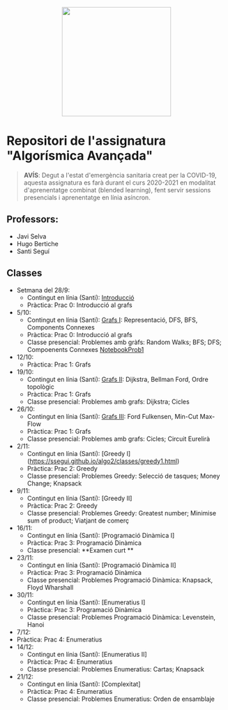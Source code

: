 <p align="center">
  <img src="images/marcav_pos_rgb.png" width="250">
</p>

# Repositori de l'assignatura "Algorísmica Avançada"

> **AVÍS**: Degut a l'estat d'emergència sanitaria creat per la COVID-19, aquesta assignatura es farà durant el curs 2020-2021 en modalitat d'aprenentatge combinat (blended learning), fent servir sessions presencials i aprenentatge en línia asíncron.

## Professors:
* Javi Selva
* Hugo Bertiche
* Santi Seguí 

## Classes
+ Setmana del 28/9: 
  + Contingut en línia (Santi): [Introducció](https://ssegui.github.io/algo2/classes/introduccio.html)   
  + Pràctica: Prac 0: Introducció al grafs 
+ 5/10:
  + Contingut en línia (Santi): [Grafs I](https://ssegui.github.io/algo2/classes/grafs1.html): Representació, DFS, BFS, Components Connexes
  + Pràctica: Prac 0: Introducció al grafs 
  + Classe presencial: Problemes amb gràfs: Random Walks; BFS; DFS; Compoenents Connexes [NotebookProb1](https://github.com/ssegui/algo2/blob/main/notebooks/grafs/Grafos_1.ipynb)
+ 12/10:  
  + Pràctica:  Prac 1: Grafs
+ 19/10: 
  + Contingut en línia (Santi): [Grafs II](https://ssegui.github.io/algo2/classes/grafs2.html): Dijkstra, Bellman Ford,  Ordre topològic
  + Pràctica:  Prac 1: Grafs
  + Classe presencial: Problemes amb grafs: Dijkstra; Cicles
+ 26/10: 
  + Contingut en línia (Santi): [Grafs III](https://ssegui.github.io/algo2/classes/grafs3.html): Ford Fulkensen, Min-Cut Max-Flow
  + Pràctica:  Prac 1: Grafs
  + Classe presencial: Problemes amb grafs: Cicles; Circuit Eurelirà
+ 2/11: 
  + Contingut en línia (Santi): [Greedy I] (https://ssegui.github.io/algo2/classes/greedy1.html)
  + Pràctica: Prac 2: Greedy
  + Classe presencial: Problemes Greedy: Selecció de tasques; Money Change; Knapsack
+ 9/11: 
  + Contingut en línia (Santi): [Greedy II]   
  + Pràctica: Prac 2: Greedy
  + Classe presencial: Problemes Greedy: Greatest number; Minimise sum of product; Viatjant de comerç
+ 16/11: 
  + Contingut en línia (Santi): [Programació Dinàmica I]   
  + Pràctica: Prac 3: Programació Dinàmica
  + Classe presencial: **Examen curt **
+ 23/11: 
  + Contingut en línia (Santi): [Programació Dinàmica II] 
  + Pràctica: Prac 3: Programació Dinàmica
  + Classe presencial: Problemes Programació Dinàmica: Knapsack, Floyd Wharshall
+ 30/11: 
  + Contingut en línia (Santi): [Enumeratius I]   
  + Pràctica: Prac 3: Programació Dinàmica
  + Classe presencial: Problemes Programació Dinàmica: Levenstein, Hanoi
+ 7/12: 
 + Pràctica: Prac 4: Enumeratius
+ 14/12: 
  + Contingut en línia (Santi): [Enumeratius II]   
  + Pràctica: Prac 4: Enumeratius
  + Classe presencial: Problemes Enumeratius: Cartas; Knapsack
+ 21/12: 
  + Contingut en línia (Santi): [Complexitat]  
  + Pràctica: Prac 4: Enumeratius
  + Classe presencial: Problemes Enumeratius: Orden de ensamblaje



